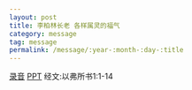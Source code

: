```yaml
---
layout: post
title: 李柏林长老 各样属灵的福气
category: message
tag: message
permalink: /message/:year-:month-:day-:title
---
```


[录音](http://media.wcec-home.org/audio/message/20141207_Li.mp3) [PPT]() 经文:以弗所书1:1-14
